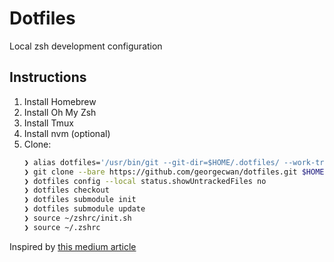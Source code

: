 # Dotfiles

Local zsh development configuration

## Instructions

1. Install Homebrew
2. Install Oh My Zsh
3. Install Tmux
4. Install nvm (optional)
5. Clone:
    ```zsh
    ❯ alias dotfiles='/usr/bin/git --git-dir=$HOME/.dotfiles/ --work-tree=$HOME'
    ❯ git clone --bare https://github.com/georgecwan/dotfiles.git $HOME/.dotfiles
    ❯ dotfiles config --local status.showUntrackedFiles no
    ❯ dotfiles checkout
    ❯ dotfiles submodule init
    ❯ dotfiles submodule update
    ❯ source ~/zshrc/init.sh
    ❯ source ~/.zshrc
    ```

Inspired by [this medium article](https://medium.com/@simontoth/best-way-to-manage-your-dotfiles-2c45bb280049)
